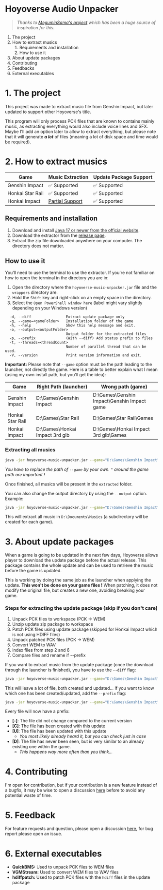 # Hoyoverse Audio Unpacker

> *Thanks to [MeguminSama's project](https://github.com/MeguminSama/genshin-audio-extractor) which has been a huge
source of
inspiration for this.*

1. The project
2. How to extract musics
    1. Requirements and installation
    2. How to use it
3. About update packages
4. Contributing
5. Feedbacks
6. External executables

# 1. The project

This project was made to extract music file from Genshin Impact, but later updated to support other Hoyoverse's title.

This program will only process PCK files that are known to contains mainly music, as extracting everything would also
include voice lines and SFX. Maybe I'll add an option later to allow to extract everything, but please note that it will
generate ***a lot*** of files (meaning a lot of disk space and time would be required).

# 2. How to extract musics

| Game             | Music Extraction                                                                 | Update Package Support |
|------------------|----------------------------------------------------------------------------------|------------------------|
| Genshin Impact   | ✅ Supported                                                                      | ✅ Supported            |
| Honkai Star Rail | ✅ Supported                                                                      | ✅ Supported          |
| Honkai Impact    | [Partial Support](https://github.com/alexpado/hoyoverse-music-unpacker/issues/2) | ✅ Supported            |

## Requirements and installation

1. Download and
   install [Java 17 or newer from the official website](https://www.oracle.com/java/technologies/downloads/).
2. Download the extractor from the [release page](https://github.com/alexpado/hoyoverse-music-unpacker/releases).
3. Extract the zip file downloaded anywhere on your computer. The directory does not matter.

## How to use it

You'll need to use the terminal to use the extractor. If you're not familiar on how to open the terminal in the
directory you are in:

1. Open the directory where the `hoyoverse-music-unpacker.jar` file and the `wrappers` directory are.
2. Hold the `Shift` key and right-click on an empty space in the directory.
3. Select the `Open PowerShell window here` (label might vary slightly depending on your Windows version)

```
  -d, --diff                Extract update package only
  -g, --game=<gameFolder>   Installation folder of the game
  -h, --help                Show this help message and exit.
  -o, --output=<outputFolder>
                            Output folder for the extracted files
  -p, --prefix              (With --diff) Add status prefix to files
  -t, --threads=<threadCount>
                            Number of parallel thread that can be used.
  -V, --version             Print version information and exit.
```

**Important:** Please note that `--game` option must be the path leading to the launcher, not directly the game. Here is
a table to better explain what I mean (using my own install path, but you'll get the idea):

| Game             | Right Path (launcher)          | Wrong path (game)                           |
|------------------|--------------------------------|---------------------------------------------|
| Genshin Impact   | D:\Games\Genshin Impact        | D:\Games\Genshin Impact\Genshin Impact game |
| Honkai Star Rail | D:\Games\Star Rail             | D:\Games\Star Rail\Games                    |
| Honkai Impact    | D:\Games\Honkai Impact 3rd glb | D:\Games\Honkai Impact 3rd glb\Games        |

### Extracting all musics

```bash
java -jar hoyoverse-music-unpacker.jar --game="D:\Games\Genshin Impact"
```

*You have to replace the path of `--game` by your own. `"` around the game path are important !*

Once finished, all musics will be present in the `extracted` folder.

You can also change the output directory by using the `--output` option. Example:

```bash
java -jar hoyoverse-music-unpacker.jar --game="D:\Games\Genshin Impact" --output="D:\Documents\Musics"
```

This will extract all music in `D:\Documents\Musics` (a subdirectory will be created for each game).

# 3. About update packages

When a game is going to be updated in the next few days, Hoyoverse allows player to download the update package before
the actual release. This package contains the whole update and can be used to retrieve the music before the game is
updated.

This is working by doing the same job as the launcher when applying the update. **This won't be done on your game
files !** When patching, it does not modify the original file, but creates a new one, avoiding breaking your game.

### Steps for extracting the update package (skip if you don't care)

1. Unpack PCK files to workspace (PCK -> WEM)
2. Unzip update zip package to workspace
3. Patch PCK files using update package (skipped for Honkai Impact which is not using HDIFF files)
4. Unpack patched PCK files (PCK -> WEM)
5. Convert WEM to WAV
6. Index files from step 2 and 6
7. Compare files and rename if --prefix

If you want to extract music from the update package (once the download through the launcher is finished), you have to
use the `--diff` flag:

```bash
java -jar hoyoverse-music-unpacker.jar --game="D:\Games\Genshin Impact" --diff
```

This will leave a lot of file, both created and updated... If you want to know which one has been
created/updated, add the `--prefix` flag:

```bash
java -jar hoyoverse-music-unpacker.jar --game="D:\Games\Genshin Impact" --diff --prefix
```

Every file will now have a prefix:

- **[-]**: The file did not change compared to the current version
- **[C]**: The file has been created with this update
- **[U]**: The file has been updated with this update
    - *You most likely already heard it, but you can check just in case*
- **[D]**: The file has never been seen, but is very similar to an already existing one within the game.
    - *This happens way more often than you think...*

# 4. Contributing

I'm open for contribution, but if your contribution is a new feature instead of a
bugfix, it may be wise to open a discussion [here](https://github.com/alexpado/hoyoverse-music-unpacker/discussions)
before to avoid any potential waste of time.

# 5. Feedback

For feature requests and question, please open a
discussion [here](https://github.com/alexpado/hoyoverse-music-unpacker/discussions), for bug report please open an
issue.

# 6. External executables

- **QuickBMS:** Used to unpack PCK files to WEM files
- **VGMStream:** Used to convert WEM files to WAV files
- **hdiffpatch:** Used to patch PCK files with the `hdiff` files in the update package


